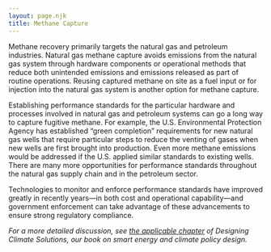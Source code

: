```yaml
---
layout: page.njk
title: Methane Capture
---
```

Methane recovery primarily targets the natural gas and petroleum industries.  Natural gas methane capture avoids emissions from the natural gas system through hardware components or operational methods that reduce both unintended emissions and emissions released as part of routine operations.  Reusing captured methane on site as a fuel input or for injection into the natural gas system is another option for methane capture.

Establishing performance standards for the particular hardware and processes involved in natural gas and petroleum systems can go a long way to capture fugitive methane.  For example, the U.S. Environmental Protection Agency has established “green completion” requirements for new natural gas wells that require particular steps to reduce the venting of gases when new wells are first brought into production.  Even more methane emissions would be addressed if the U.S. applied similar standards to existing wells.  There are many more opportunities for performance standards throughout the natural gas supply chain and in the petroleum sector.

Technologies to monitor and enforce performance standards have improved greatly in recently years—in both cost and operational capability—and government enforcement can take advantage of these advancements to ensure strong regulatory compliance.

*For a more detailed discussion, see [the applicable chapter](/dcs/policies/industrial-process-emissions-policies/) of Designing Climate Solutions, our book on smart energy and climate policy design.*
